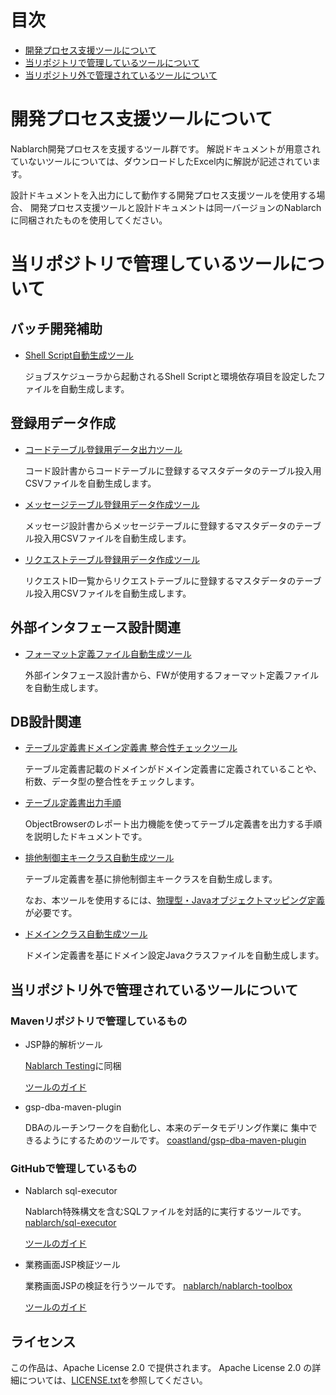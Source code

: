 # 目次

- [開発プロセス支援ツールについて](#開発プロセス支援ツールについて)
- [当リポジトリで管理しているツールについて](#当リポジトリで管理しているツールについて)
- [当リポジトリ外で管理されているツールについて](#当リポジトリ外で管理されているツールについて)

# 開発プロセス支援ツールについて

Nablarch開発プロセスを支援するツール群です。
解説ドキュメントが用意されていないツールについては、ダウンロードしたExcel内に解説が記述されています。

設計ドキュメントを入出力にして動作する開発プロセス支援ツールを使用する場合、
開発プロセス支援ツールと設計ドキュメントは同一バージョンのNablarchに同梱されたものを使用してください。

# 当リポジトリで管理しているツールについて

## バッチ開発補助

* [Shell Script自動生成ツール](バッチ開発補助/シェルスクリプト自動生成ツール.xlsm)

    ジョブスケジューラから起動されるShell Scriptと環境依存項目を設定したファイルを自動生成します。

## 登録用データ作成

* [コードテーブル登録用データ出力ツール](登録用データ作成/コードテーブル登録用データ出力ツール.xlsm)

    コード設計書からコードテーブルに登録するマスタデータのテーブル投入用CSVファイルを自動生成します。


* [メッセージテーブル登録用データ作成ツール](登録用データ作成/メッセージテーブル登録用データ作成ツール.xlsm)

    メッセージ設計書からメッセージテーブルに登録するマスタデータのテーブル投入用CSVファイルを自動生成します。


* [リクエストテーブル登録用データ作成ツール](登録用データ作成/リクエストテーブル登録用データ作成ツール.xlsm)

    リクエストID一覧からリクエストテーブルに登録するマスタデータのテーブル投入用CSVファイルを自動生成します。

## 外部インタフェース設計関連

* [フォーマット定義ファイル自動生成ツール](外部インタフェース設計関連/フォーマット定義ファイル自動生成ツール.xlsm)

    外部インタフェース設計書から、FWが使用するフォーマット定義ファイルを自動生成します。

## DB設計関連

* [テーブル定義書ドメイン定義書 整合性チェックツール](DB設計関連/テーブル定義書_ドメイン定義書_整合性チェックツール.xlsm)

    テーブル定義書記載のドメインがドメイン定義書に定義されていることや、桁数、データ型の整合性をチェックします。


* [テーブル定義書出力手順](DB設計関連/テーブル定義書出力手順.xls)

    ObjectBrowserのレポート出力機能を使ってテーブル定義書を出力する手順を説明したドキュメントです。


* [排他制御主キークラス自動生成ツール](DB設計関連/排他制御主キークラス自動生成ツール.xlsm)

    テーブル定義書を基に排他制御主キークラスを自動生成します。
    
    なお、本ツールを使用するには、[物理型・Javaオブジェクトマッピング定義](DB設計関連/物理型・Javaオブジェクトマッピング定義.xls)が必要です。


* [ドメインクラス自動生成ツール](DB設計関連/ドメインクラス作成ツール.xlsm)

    ドメイン定義書を基にドメイン設定Javaクラスファイルを自動生成します。

## 当リポジトリ外で管理されているツールについて

### Mavenリポジトリで管理しているもの

* JSP静的解析ツール

    [Nablarch Testing](https://mvnrepository.com/artifact/com.nablarch.framework/nablarch-testing)に同梱
    
    [ツールのガイド](https://nablarch.github.io/docs/LATEST/doc/development_tools/toolbox/JspStaticAnalysis/index.html)
  

* gsp-dba-maven-plugin

    DBAのルーチンワークを自動化し、本来のデータモデリング作業に 集中できるようにするためのツールです。
    [coastland/gsp-dba-maven-plugin](https://github.com/coastland/gsp-dba-maven-plugin)

### GitHubで管理しているもの

* Nablarch sql-executor

    Nablarch特殊構文を含むSQLファイルを対話的に実行するツールです。
    [nablarch/sql-executor](https://github.com/nablarch/sql-executor)
    
    [ツールのガイド](https://nablarch.github.io/docs/LATEST/doc/development_tools/toolbox/SqlExecutor/SqlExecutor.html)
  
* 業務画面JSP検証ツール

    業務画面JSPの検証を行うツールです。
    [nablarch/nablarch-toolbox](https://github.com/nablarch/nablarch-toolbox)
    
    [ツールのガイド](https://nablarch.github.io/docs/LATEST/doc/development_tools/toolbox/JspVerifier/JspVerifier.html)



## ライセンス
この作品は、Apache License 2.0 で提供されます。
Apache License 2.0 の詳細については、[LICENSE.txt](./LICENSE.txt)を参照してください。
